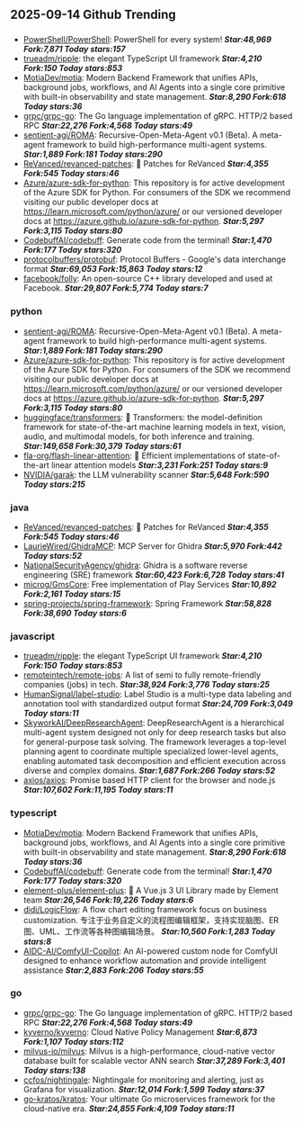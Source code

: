 ## 2025-09-14 Github Trending

### 
* [PowerShell/PowerShell](https://github.com/PowerShell/PowerShell): PowerShell for every system! ***Star:48,969 Fork:7,871 Today stars:157***
* [trueadm/ripple](https://github.com/trueadm/ripple): the elegant TypeScript UI framework ***Star:4,210 Fork:150 Today stars:853***
* [MotiaDev/motia](https://github.com/MotiaDev/motia): Modern Backend Framework that unifies APIs, background jobs, workflows, and AI Agents into a single core primitive with built-in observability and state management. ***Star:8,290 Fork:618 Today stars:36***
* [grpc/grpc-go](https://github.com/grpc/grpc-go): The Go language implementation of gRPC. HTTP/2 based RPC ***Star:22,276 Fork:4,568 Today stars:49***
* [sentient-agi/ROMA](https://github.com/sentient-agi/ROMA): Recursive-Open-Meta-Agent v0.1 (Beta). A meta-agent framework to build high-performance multi-agent systems. ***Star:1,889 Fork:181 Today stars:290***
* [ReVanced/revanced-patches](https://github.com/ReVanced/revanced-patches): 🧩 Patches for ReVanced ***Star:4,355 Fork:545 Today stars:46***
* [Azure/azure-sdk-for-python](https://github.com/Azure/azure-sdk-for-python): This repository is for active development of the Azure SDK for Python. For consumers of the SDK we recommend visiting our public developer docs at https://learn.microsoft.com/python/azure/ or our versioned developer docs at https://azure.github.io/azure-sdk-for-python. ***Star:5,297 Fork:3,115 Today stars:80***
* [CodebuffAI/codebuff](https://github.com/CodebuffAI/codebuff): Generate code from the terminal! ***Star:1,470 Fork:177 Today stars:320***
* [protocolbuffers/protobuf](https://github.com/protocolbuffers/protobuf): Protocol Buffers - Google's data interchange format ***Star:69,053 Fork:15,863 Today stars:12***
* [facebook/folly](https://github.com/facebook/folly): An open-source C++ library developed and used at Facebook. ***Star:29,807 Fork:5,774 Today stars:7***

### python
* [sentient-agi/ROMA](https://github.com/sentient-agi/ROMA): Recursive-Open-Meta-Agent v0.1 (Beta). A meta-agent framework to build high-performance multi-agent systems. ***Star:1,889 Fork:181 Today stars:290***
* [Azure/azure-sdk-for-python](https://github.com/Azure/azure-sdk-for-python): This repository is for active development of the Azure SDK for Python. For consumers of the SDK we recommend visiting our public developer docs at https://learn.microsoft.com/python/azure/ or our versioned developer docs at https://azure.github.io/azure-sdk-for-python. ***Star:5,297 Fork:3,115 Today stars:80***
* [huggingface/transformers](https://github.com/huggingface/transformers): 🤗 Transformers: the model-definition framework for state-of-the-art machine learning models in text, vision, audio, and multimodal models, for both inference and training. ***Star:149,658 Fork:30,379 Today stars:61***
* [fla-org/flash-linear-attention](https://github.com/fla-org/flash-linear-attention): 🚀 Efficient implementations of state-of-the-art linear attention models ***Star:3,231 Fork:251 Today stars:9***
* [NVIDIA/garak](https://github.com/NVIDIA/garak): the LLM vulnerability scanner ***Star:5,648 Fork:590 Today stars:215***

### java
* [ReVanced/revanced-patches](https://github.com/ReVanced/revanced-patches): 🧩 Patches for ReVanced ***Star:4,355 Fork:545 Today stars:46***
* [LaurieWired/GhidraMCP](https://github.com/LaurieWired/GhidraMCP): MCP Server for Ghidra ***Star:5,970 Fork:442 Today stars:52***
* [NationalSecurityAgency/ghidra](https://github.com/NationalSecurityAgency/ghidra): Ghidra is a software reverse engineering (SRE) framework ***Star:60,423 Fork:6,728 Today stars:41***
* [microg/GmsCore](https://github.com/microg/GmsCore): Free implementation of Play Services ***Star:10,892 Fork:2,161 Today stars:15***
* [spring-projects/spring-framework](https://github.com/spring-projects/spring-framework): Spring Framework ***Star:58,828 Fork:38,690 Today stars:6***

### javascript
* [trueadm/ripple](https://github.com/trueadm/ripple): the elegant TypeScript UI framework ***Star:4,210 Fork:150 Today stars:853***
* [remoteintech/remote-jobs](https://github.com/remoteintech/remote-jobs): A list of semi to fully remote-friendly companies (jobs) in tech. ***Star:38,924 Fork:3,776 Today stars:25***
* [HumanSignal/label-studio](https://github.com/HumanSignal/label-studio): Label Studio is a multi-type data labeling and annotation tool with standardized output format ***Star:24,709 Fork:3,049 Today stars:11***
* [SkyworkAI/DeepResearchAgent](https://github.com/SkyworkAI/DeepResearchAgent): DeepResearchAgent is a hierarchical multi-agent system designed not only for deep research tasks but also for general-purpose task solving. The framework leverages a top-level planning agent to coordinate multiple specialized lower-level agents, enabling automated task decomposition and efficient execution across diverse and complex domains. ***Star:1,687 Fork:266 Today stars:52***
* [axios/axios](https://github.com/axios/axios): Promise based HTTP client for the browser and node.js ***Star:107,602 Fork:11,195 Today stars:11***

### typescript
* [MotiaDev/motia](https://github.com/MotiaDev/motia): Modern Backend Framework that unifies APIs, background jobs, workflows, and AI Agents into a single core primitive with built-in observability and state management. ***Star:8,290 Fork:618 Today stars:36***
* [CodebuffAI/codebuff](https://github.com/CodebuffAI/codebuff): Generate code from the terminal! ***Star:1,470 Fork:177 Today stars:320***
* [element-plus/element-plus](https://github.com/element-plus/element-plus): 🎉 A Vue.js 3 UI Library made by Element team ***Star:26,546 Fork:19,226 Today stars:6***
* [didi/LogicFlow](https://github.com/didi/LogicFlow): A flow chart editing framework focus on business customization. 专注于业务自定义的流程图编辑框架，支持实现脑图、ER图、UML、工作流等各种图编辑场景。 ***Star:10,560 Fork:1,283 Today stars:8***
* [AIDC-AI/ComfyUI-Copilot](https://github.com/AIDC-AI/ComfyUI-Copilot): An AI-powered custom node for ComfyUI designed to enhance workflow automation and provide intelligent assistance ***Star:2,883 Fork:206 Today stars:55***

### go
* [grpc/grpc-go](https://github.com/grpc/grpc-go): The Go language implementation of gRPC. HTTP/2 based RPC ***Star:22,276 Fork:4,568 Today stars:49***
* [kyverno/kyverno](https://github.com/kyverno/kyverno): Cloud Native Policy Management ***Star:6,873 Fork:1,107 Today stars:112***
* [milvus-io/milvus](https://github.com/milvus-io/milvus): Milvus is a high-performance, cloud-native vector database built for scalable vector ANN search ***Star:37,289 Fork:3,401 Today stars:138***
* [ccfos/nightingale](https://github.com/ccfos/nightingale): Nightingale for monitoring and alerting, just as Grafana for visualization. ***Star:12,014 Fork:1,599 Today stars:37***
* [go-kratos/kratos](https://github.com/go-kratos/kratos): Your ultimate Go microservices framework for the cloud-native era. ***Star:24,855 Fork:4,109 Today stars:11***

